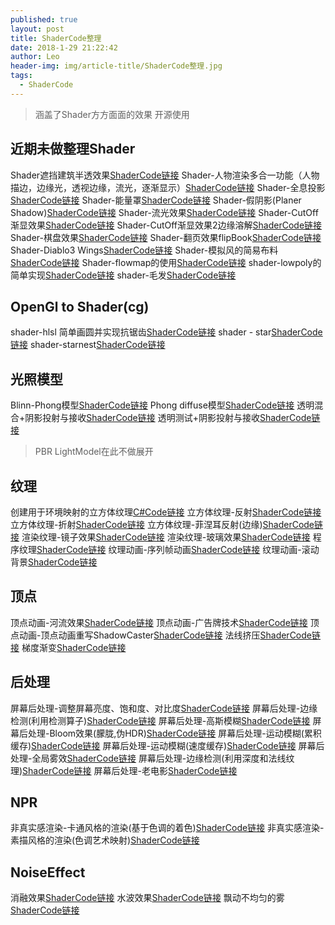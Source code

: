 ```yaml
---
published: true
layout: post
title: ShaderCode整理
date: 2018-1-29 21:22:42
author: Leo
header-img: img/article-title/ShaderCode整理.jpg
tags:
  - ShaderCode
---
```

> 涵盖了Shader方方面面的效果
> 开源使用

## 近期未做整理Shader

Shader遮挡建筑半透效果[ShaderCode链接](http://note.youdao.com/noteshare?id=501036160d5a0f6c4bd9de8a201dbf7f&sub=01443A40BF294D5898ABF473B0F3A17C)
Shader-人物渲染多合一功能（人物描边，边缘光，透视边缘，流光，逐渐显示）[ShaderCode链接](http://note.youdao.com/noteshare?id=d2d57172e535daae7d8c4e844956b6bc&sub=68000B257C4F49EB93435B20021B3426)
Shader-全息投影[ShaderCode链接](http://note.youdao.com/noteshare?id=d0660407e4cbdbe0cfcc662c07873dea&sub=313177E97265494C897C9E10A5C4CBDC)
Shader-能量罩[ShaderCode链接](http://note.youdao.com/noteshare?id=b7a00c5d2c6b3b2ee0735e5ede605776&sub=21D59BC2416846D5ABBFB821D8856BDE)
Shader-假阴影(Planer Shadow)[ShaderCode链接](http://note.youdao.com/noteshare?id=12b8a998cc398f7a1b2e6ee384538304&sub=0A307C223700444CB4D23ABAAE910A36)
Shader-流光效果[ShaderCode链接](http://note.youdao.com/noteshare?id=36e3903e87e1d53251b58cd1e6eb1680&sub=DFC90FB6D85F438BBB7C16956B367A36)
Shader-CutOff渐显效果[ShaderCode链接](http://note.youdao.com/noteshare?id=b5453ceb3a1b0c92e8efefa44318034e&sub=25BC103C9BE34C4D9B6C28C076081687)
Shader-CutOff渐显效果2边缘溶解[ShaderCode链接](http://note.youdao.com/noteshare?id=96672bb317f4dc84fde4a5ee4c4d3ca8&sub=EC8E9461BF174BF6866E590703DD868F)
Shader-棋盘效果[ShaderCode链接](http://note.youdao.com/noteshare?id=5c78b3b4928aed5165968a2f4abd969d&sub=E84C6F11222A4237946BCC1263A62E13)
Shader-翻页效果flipBook[ShaderCode链接](http://note.youdao.com/noteshare?id=77f3a745f8b31264d77c8b7a6774d4f1&sub=F0A8E9A4447441FB945976B2578AF72C)
Shader-Diablo3 Wings[ShaderCode链接](http://note.youdao.com/noteshare?id=b6824b863292328f4c32a6bff82f5768&sub=C61F85A03E154AF0BBEF5F39E1D4548A)
Shader-模拟风的简易布料[ShaderCode链接](http://note.youdao.com/noteshare?id=d50a8cf98a3b13dc66db7977cee02767&sub=E6A47CB5A9E142D1B563442C7344CDEF)
Shader-flowmap的使用[ShaderCode链接](http://note.youdao.com/noteshare?id=12cf504f841972993dac120a02b3a4de&sub=0EED2A812E14455BA24F370AE2AB4887)
shader-lowpoly的简单实现[ShaderCode链接](http://note.youdao.com/noteshare?id=c4622368bccb759c20f5b28066f93567&sub=B94AC932F78A42BEB27018D92371C8B4)
shader-毛发[ShaderCode链接](http://note.youdao.com/noteshare?id=8de58b07a91dfd895779c822335e0273&sub=CAAA3CC848E044AAABB38951EACF2A6C)

## OpenGl to Shader(cg)

shader-hlsl 简单画圆并实现抗锯齿[ShaderCode链接](http://note.youdao.com/noteshare?id=3c79083c9d1cc11290d0708c694e81b4&sub=EA2D1242CBD94B5A9E120D8837B4D48F)
shader - star[ShaderCode链接](http://note.youdao.com/noteshare?id=70b5fd7e2087cba04a27e87fbf3d2d93&sub=024DB0ADF65F4ECD9525D2F8CE2B0C42)
shader-starnest[ShaderCode链接](http://note.youdao.com/noteshare?id=551ebf18a875e612a7c57df35905f252&sub=828EF908107A452F928E50233A416842)

## 光照模型

Blinn-Phong模型[ShaderCode链接](http://note.youdao.com/noteshare?id=97334ca69ad180bd4b05327f94558a50&sub=C4925B4269784B718D0A9FD20D3B15F1)
Phong diffuse模型[ShaderCode链接](http://note.youdao.com/noteshare?id=5883fb09bd0dd8297e6f1acf70968d24&sub=C5F33EFE38D04F03BD1FADC3CA718822)
透明混合+阴影投射与接收[ShaderCode链接](http://note.youdao.com/noteshare?id=e7be3f0308ddc1492d3a853f5432995b&sub=05BEC44BDB4A4F139FAD25F5337D1C55)
透明测试+阴影投射与接收[ShaderCode链接](http://note.youdao.com/noteshare?id=5cfce80d34655e3b88c27a434753a77c&sub=9DDFD5C7F48246C5B6957AEFBD9CEBC6)

> PBR LightModel在此不做展开

## 纹理

创建用于环境映射的立方体纹理[C#Code链接](http://note.youdao.com/noteshare?id=e56f72d482d41953f689de13fc201b55&sub=08FA64D35C4E4DF597777F17D4725C7E)
立方体纹理-反射[ShaderCode链接](http://note.youdao.com/noteshare?id=5a92aff8863d042e0bf890b36059b8a6&sub=9B3FA3929F194F4EBF30083438E7F7EE)
立方体纹理-折射[ShaderCode链接](http://note.youdao.com/noteshare?id=87ee36c4a79b57f2a6f840110b009f8c&sub=611D0E90500A49EBAAD7D13E0B55F27C)
立方体纹理-菲涅耳反射(边缘)[ShaderCode链接](http://note.youdao.com/noteshare?id=d925c3ca075298f805a6913a5ecf9fb0&sub=9C06F4E5E2F8444496F3389AF35B5679)
渲染纹理-镜子效果[ShaderCode链接](http://note.youdao.com/noteshare?id=03daad2532ba045b744161df291b8ab6&sub=3F6966D60386417CB501A9A9F91ACD99)
渲染纹理-玻璃效果[ShaderCode链接](http://note.youdao.com/noteshare?id=24a72e417f6eca874d51d44aa00c0313&sub=0786485417844625B75EB3AE5197AB0E)
程序纹理[ShaderCode链接](http://note.youdao.com/noteshare?id=b6f0505968697823758a32fb5a74f928&sub=CEC48E1C1D2340238FDA6E8FA97514BA)
纹理动画-序列帧动画[ShaderCode链接](http://note.youdao.com/noteshare?id=1992f2cf91ce308a60aca0a197aa6af0&sub=1C02CF4323ED45FAA597B55EF19554E5)
纹理动画-滚动背景[ShaderCode链接](http://note.youdao.com/noteshare?id=a2fc19ffcb8831f9e1e503dd0cc791e5&sub=7998D38314A443BEB4BF6F7EF614AE3F)


## 顶点

顶点动画-河流效果[ShaderCode链接](http://note.youdao.com/noteshare?id=85b707c14b5e136acb6373593da4349b&sub=948E259449CC425CBB88C4F18FA436A0)
顶点动画-广告牌技术[ShaderCode链接](http://note.youdao.com/noteshare?id=e569dd34386db1e4604c728069741db7&sub=88CFDE23F62D485093E1FAFE076C4EC0)
顶点动画-顶点动画重写ShadowCaster[ShaderCode链接](http://note.youdao.com/noteshare?id=363bcfa630ede7c6266d480542e9b299&sub=2B31565A857D4C51889777B029AA37BB)
法线挤压[ShaderCode链接](http://note.youdao.com/noteshare?id=fa768bb279ee3b500f10ccb0427d09c6&sub=2AA4EC1C7C3149F79CF49F58CB427303)
梯度渐变[ShaderCode链接](http://note.youdao.com/noteshare?id=48e8645fd33a473b39a7b729410b3588&sub=BBB1E6E0996B4F679F0076F9F07E5D7D)

## 后处理

屏幕后处理-调整屏幕亮度、饱和度、对比度[ShaderCode链接](http://note.youdao.com/noteshare?id=5d1f77376d3712d3358a45108322ce2f&sub=CD94EA66358846CA8EBDAEA21FA89D92)
屏幕后处理-边缘检测(利用检测算子)[ShaderCode链接](http://note.youdao.com/noteshare?id=0ff7330304f32c02dd787047ce81ead9&sub=74ED4CF8C19047F4AB1BB750A6D9064E)
屏幕后处理-高斯模糊[ShaderCode链接](http://note.youdao.com/noteshare?id=496badbae8c3902a90ae7df37ecc8989&sub=8C54292E4C7E4C8EBC4DD6A1B4119198)
屏幕后处理-Bloom效果(朦胧,伪HDR)[ShaderCode链接](http://note.youdao.com/noteshare?id=eb4a73bd8d3b20f428e432edbc501d9a&sub=BA78E5541599427398A99B78A446D104)
屏幕后处理-运动模糊(累积缓存)[ShaderCode链接](http://note.youdao.com/noteshare?id=9b3fa8446ab04a6beabf8ef33ee9ebcb&sub=9838242A55294DF6A4261B1C23789B73)
屏幕后处理-运动模糊(速度缓存)[ShaderCode链接](http://note.youdao.com/noteshare?id=0d96c93e38fc97b44c0ceb7961a62663&sub=38FEAA5AA6664F289D2F415FD512F0B4)
屏幕后处理-全局雾效[ShaderCode链接](http://note.youdao.com/noteshare?id=01c32a1f56057693cefdbe7d6bb8b5fe&sub=B24E2771A4094172AD14D7B3CAA85E1E)
屏幕后处理-边缘检测(利用深度和法线纹理)[ShaderCode链接](http://note.youdao.com/noteshare?id=35c37da83c670919cf804794098b4838&sub=066AD6FB60A140ECBCF6B21311FA3B1E)
屏幕后处理-老电影[ShaderCode链接](http://note.youdao.com/noteshare?id=e151af093641f86c1b2ba020962b27b9&sub=AC0456CD0992460A97570B6B35258B03)

## NPR

非真实感渲染-卡通风格的渲染(基于色调的着色)[ShaderCode链接](http://note.youdao.com/noteshare?id=4d16124d05988e2a074ba899d0ee5913&sub=9C79B03C3E1F4C499EB0A70C666402A1)
非真实感渲染-素描风格的渲染(色调艺术映射)[ShaderCode链接](http://note.youdao.com/noteshare?id=20becf442f18788a8b67fcb062723ed0&sub=65BD4C46F9CA4C798EE57A5440EFA814)

## NoiseEffect

消融效果[ShaderCode链接](http://note.youdao.com/noteshare?id=f7d4c1b0039dc12640495919c2b069c2&sub=E088A83DD58D458695674E4D4F8F98AF)
水波效果[ShaderCode链接](http://note.youdao.com/noteshare?id=a572e2134c59d37db28111f5252dee9b&sub=3FF3A1F5F1F64E9BBB1BF1D0274BD914)
飘动不均匀的雾[ShaderCode链接](http://note.youdao.com/noteshare?id=a600830754af842c756ded9b77cea034&sub=6C8A23AA15C34C418F32B4D4556149C1)
